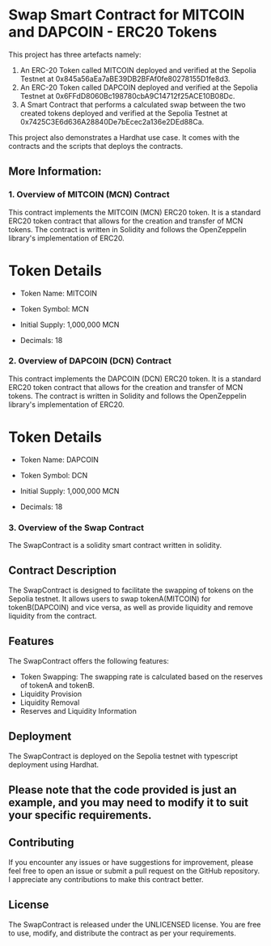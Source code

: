 # Swap Smart Contract for MITCOIN and DAPCOIN - ERC20 Tokens

This project has three artefacts namely:
1. An ERC-20 Token called MITCOIN deployed and verified at the Sepolia Testnet at 0x845a56aEa7aBE39DB2BFAf0fe80278155D1fe8d3.
2. An ERC-20 Token called DAPCOIN deployed and verified at the Sepolia Testnet at 0x6FFdD8060Bc198780cbA9C14712f25ACE10B08Dc.
3. A Smart Contract that performs a calculated swap between the two created tokens deployed and verified at the Sepolia Testnet at 0x7425C3E6d636A28840De7bEcec2a136e2DEd88Ca.

This project also demonstrates a Hardhat use case. It comes with the contracts and the scripts that deploys the contracts.

## More Information:
### 1. Overview of MITCOIN (MCN) Contract
This contract implements the MITCOIN (MCN) ERC20 token. It is a standard ERC20 token contract that allows for the creation and transfer of MCN tokens. The contract is written in Solidity and follows the OpenZeppelin library's implementation of ERC20.

# Token Details
- Token Name: MITCOIN
* Token Symbol: MCN
+ Initial Supply: 1,000,000 MCN
- Decimals: 18

### 2. Overview of DAPCOIN (DCN) Contract
This contract implements the DAPCOIN (DCN) ERC20 token. It is a standard ERC20 token contract that allows for the creation and transfer of MCN tokens. The contract is written in Solidity and follows the OpenZeppelin library's implementation of ERC20.

# Token Details
- Token Name: DAPCOIN
* Token Symbol: DCN
+ Initial Supply: 1,000,000 MCN
- Decimals: 18

### 3. Overview of the Swap Contract
The SwapContract is a solidity smart contract written in solidity.

## Contract Description
The SwapContract is designed to facilitate the swapping of tokens on the Sepolia testnet. It allows users to swap tokenA(MITCOIN) for tokenB(DAPCOIN) and vice versa, as well as provide liquidity and remove liquidity from the contract.

## Features
The SwapContract offers the following features:
- Token Swapping: The swapping rate is calculated based on the reserves of tokenA and tokenB.
- Liquidity Provision
- Liquidity Removal
- Reserves and Liquidity Information

## Deployment
The SwapContract is deployed on the Sepolia testnet with typescript deployment using Hardhat.

## Please note that the code provided is just an example, and you may need to modify it to suit your specific requirements.

## Contributing
If you encounter any issues or have suggestions for improvement, please feel free to open an issue or submit a pull request on the GitHub repository. I appreciate any contributions to make this contract better.

## License
The SwapContract is released under the UNLICENSED license. You are free to use, modify, and distribute the contract as per your requirements.
